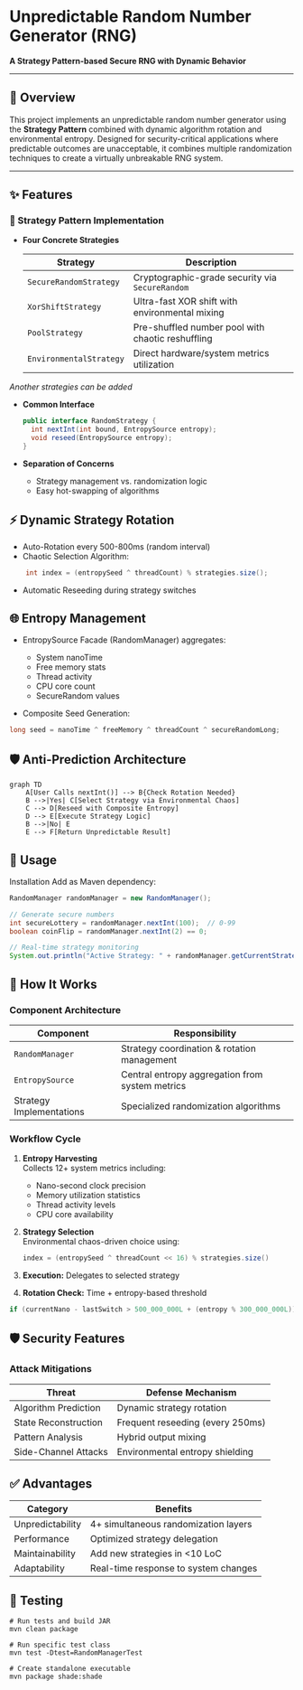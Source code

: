 # Unpredictable Random Number Generator (RNG)
**A Strategy Pattern-based Secure RNG with Dynamic Behavior**

---

## 📖 Overview
This project implements an unpredictable random number generator using the **Strategy Pattern** combined with dynamic algorithm rotation and environmental entropy. Designed for security-critical applications where predictable outcomes are unacceptable, it combines multiple randomization techniques to create a virtually unbreakable RNG system.

---

## ✨ Features

### 🔄 Strategy Pattern Implementation
- **Four Concrete Strategies**  

  | Strategy                | Description                                       |  
  |-------------------------|---------------------------------------------------|  
  | `SecureRandomStrategy`  | Cryptographic-grade security via `SecureRandom`   |  
  | `XorShiftStrategy`      | Ultra-fast XOR shift with environmental mixing    |  
  | `PoolStrategy`          | Pre-shuffled number pool with chaotic reshuffling |  
  | `EnvironmentalStrategy` | Direct hardware/system metrics utilization        |
_Another strategies can be added_

- **Common Interface**
  ```java
  public interface RandomStrategy {
    int nextInt(int bound, EntropySource entropy);
    void reseed(EntropySource entropy);
  }
- **Separation of Concerns**

  - Strategy management vs. randomization logic
  - Easy hot-swapping of algorithms

## ⚡ Dynamic Strategy Rotation
- Auto-Rotation every 500-800ms (random interval)
- Chaotic Selection Algorithm:
```java
    int index = (entropySeed ^ threadCount) % strategies.size();
```
- Automatic Reseeding during strategy switches

## 🌐 Entropy Management
- EntropySource Facade (RandomManager) aggregates:
    - System nanoTime
    - Free memory stats 
    - Thread activity 
    - CPU core count
    - SecureRandom values

- Composite Seed Generation:
```java
long seed = nanoTime ^ freeMemory ^ threadCount ^ secureRandomLong;
```

## 🛡️ Anti-Prediction Architecture
```mermaid
graph TD
    A[User Calls nextInt()] --> B{Check Rotation Needed}
    B -->|Yes| C[Select Strategy via Environmental Chaos]
    C --> D[Reseed with Composite Entropy]
    D --> E[Execute Strategy Logic]
    B -->|No| E
    E --> F[Return Unpredictable Result]
```

## 🚀 Usage
Installation
Add as Maven dependency:

```java
RandomManager randomManager = new RandomManager();

// Generate secure numbers
int secureLottery = randomManager.nextInt(100);  // 0-99
boolean coinFlip = randomManager.nextInt(2) == 0;

// Real-time strategy monitoring
System.out.println("Active Strategy: " + randomManager.getCurrentStrategy().getClass().getSimpleName());
```


## 🔧 How It Works

### Component Architecture

| Component                | Responsibility                                  |
|--------------------------|------------------------------------------------|
| `RandomManager`          | Strategy coordination & rotation management    |
| `EntropySource`          | Central entropy aggregation from system metrics|
| Strategy Implementations | Specialized randomization algorithms           |

### Workflow Cycle

1. **Entropy Harvesting**  
   Collects 12+ system metrics including:
    - Nano-second clock precision
    - Memory utilization statistics
    - Thread activity levels
    - CPU core availability

2. **Strategy Selection**  
   Environmental chaos-driven choice using:
   ```java
   index = (entropySeed ^ threadCount << 16) % strategies.size()

3. **Execution:** Delegates to selected strategy
4. **Rotation Check:** Time + entropy-based threshold
```java
if (currentNano - lastSwitch > 500_000_000L + (entropy % 300_000_000L))
```
## 🛡️ Security Features
### Attack Mitigations

| Threat                | Defense Mechanism                |
|-----------------------|----------------------------------|
| Algorithm Prediction  | Dynamic strategy rotation        |
| State Reconstruction  | Frequent reseeding (every 250ms) |
| Pattern Analysis      | Hybrid output mixing             |
| Side-Channel Attacks  | Environmental entropy shielding  |

## ✅ Advantages
| Category          | Benefits                                   |
|-------------------|--------------------------------------------|
| Unpredictability  | 4+ simultaneous randomization layers       |
| Performance       | Optimized strategy delegation              |
| Maintainability   | Add new strategies in <10 LoC              |
| Adaptability      | Real-time response to system changes       |

## 🧪 Testing
```maven
# Run tests and build JAR
mvn clean package

# Run specific test class
mvn test -Dtest=RandomManagerTest

# Create standalone executable
mvn package shade:shade
```

